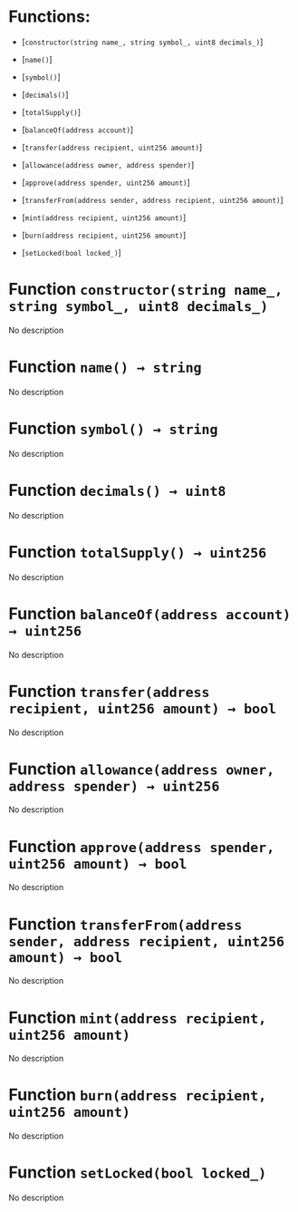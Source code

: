 # Functions:

- [`constructor(string name_, string symbol_, uint8 decimals_)`]

- [`name()`]

- [`symbol()`]

- [`decimals()`]

- [`totalSupply()`]

- [`balanceOf(address account)`]

- [`transfer(address recipient, uint256 amount)`]

- [`allowance(address owner, address spender)`]

- [`approve(address spender, uint256 amount)`]

- [`transferFrom(address sender, address recipient, uint256 amount)`]

- [`mint(address recipient, uint256 amount)`]

- [`burn(address recipient, uint256 amount)`]

- [`setLocked(bool locked_)`]

# Function `constructor(string name_, string symbol_, uint8 decimals_)`

No description

# Function `name() → string`

No description

# Function `symbol() → string`

No description

# Function `decimals() → uint8`

No description

# Function `totalSupply() → uint256`

No description

# Function `balanceOf(address account) → uint256`

No description

# Function `transfer(address recipient, uint256 amount) → bool`

No description

# Function `allowance(address owner, address spender) → uint256`

No description

# Function `approve(address spender, uint256 amount) → bool`

No description

# Function `transferFrom(address sender, address recipient, uint256 amount) → bool`

No description

# Function `mint(address recipient, uint256 amount)`

No description

# Function `burn(address recipient, uint256 amount)`

No description

# Function `setLocked(bool locked_)`

No description
